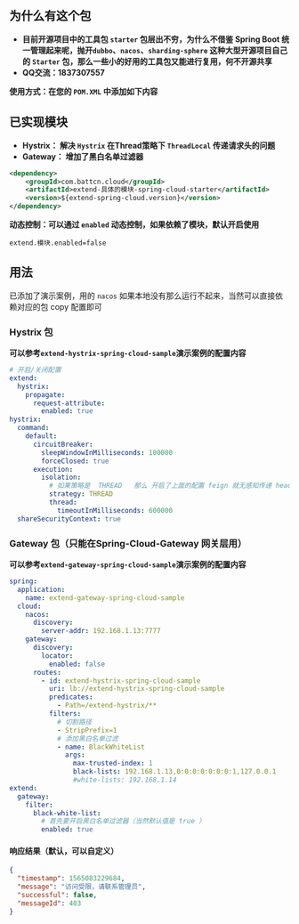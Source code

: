 ## 为什么有这个包

- **目前开源项目中的工具包 `starter` 包层出不穷，为什么不借鉴 Spring Boot 统一管理起来呢，抛开`dubbo`、`nacos`、`sharding-sphere` 这种大型开源项目自己的 `Starter` 包，那么一些小的好用的工具包又能进行复用，何不开源共享**
- **QQ交流：1837307557**

**使用方式：在您的 `POM.XML` 中添加如下内容**

## 已实现模块

- **Hystrix： 解决 `Hystrix` 在Thread策略下 `ThreadLocal` 传递请求头的问题**
- **Gateway： 增加了黑白名单过滤器**



```xml
<dependency>
    <groupId>com.battcn.cloud</groupId>
    <artifactId>extend-具体的模块-spring-cloud-starter</artifactId>
    <version>${extend-spring-cloud.version}</version>
</dependency>
```


**动态控制：可以通过 `enabled` 动态控制，如果依赖了模块，默认开启使用**
``` properties
extend.模块.enabled=false
```


## 用法

已添加了演示案例，用的 `nacos` 如果本地没有那么运行不起来，当然可以直接依赖对应的包 copy 配置即可

### Hystrix 包

**可以参考`extend-hystrix-spring-cloud-sample`演示案例的配置内容**

``` yaml
# 开启/关闭配置
extend:
  hystrix:
    propagate:
      request-attribute:
        enabled: true
hystrix:
  command:
    default:
      circuitBreaker:
        sleepWindowInMilliseconds: 100000
        forceClosed: true
      execution:
        isolation:
          # 如果策略是  THREAD   那么 开启了上面的配置 feign 就无感知传递 header 了
          strategy: THREAD
          thread:
            timeoutInMilliseconds: 600000
  shareSecurityContext: true
```


### Gateway 包（只能在Spring-Cloud-Gateway 网关层用）

**可以参考`extend-gateway-spring-cloud-sample`演示案例的配置内容**

``` yaml
spring:
  application:
    name: extend-gateway-spring-cloud-sample
  cloud:
    nacos:
      discovery:
        server-addr: 192.168.1.13:7777
    gateway:
      discovery:
        locator:
          enabled: false
      routes:
        - id: extend-hystrix-spring-cloud-sample
          uri: lb://extend-hystrix-spring-cloud-sample
          predicates:
            - Path=/extend-hystrix/**
          filters:
            # 切割路径
            - StripPrefix=1
            # 添加黑白名单过滤
            - name: BlackWhiteList
              args:
                max-trusted-index: 1
                black-lists: 192.168.1.13,0:0:0:0:0:0:0:1,127.0.0.1
                #white-lists: 192.168.1.14
extend:
  gateway:
    filter:
      black-white-list:
        # 首先要开启黑白名单过滤器（当然默认值是 true ）
        enabled: true                
```

#### 响应结果（默认，可以自定义）

``` json
{
  "timestamp": 1565083229684,
  "message": "访问受限，请联系管理员",
  "successful": false,
  "messageId": 403
}
```